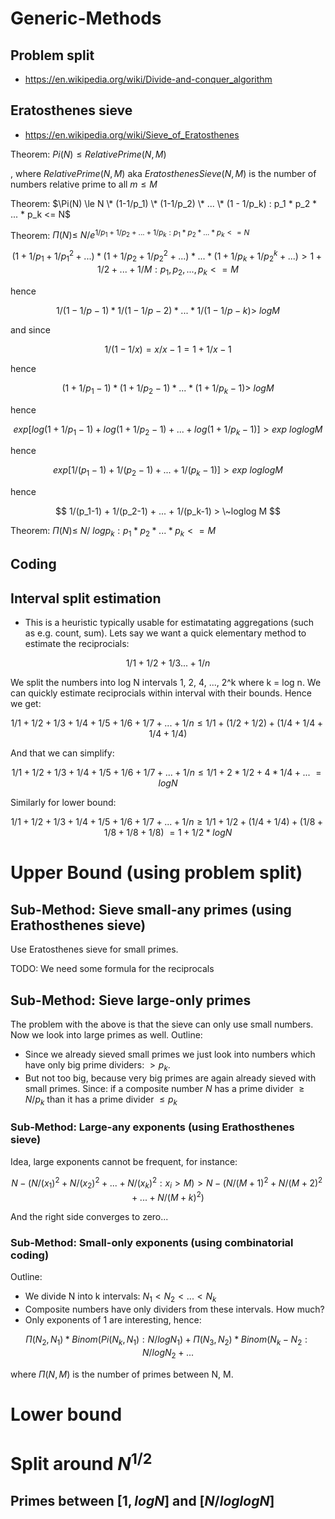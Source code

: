 # Generic-Methods

## Problem split

* https://en.wikipedia.org/wiki/Divide-and-conquer_algorithm

## Eratosthenes sieve

* https://en.wikipedia.org/wiki/Sieve_of_Eratosthenes

Theorem: $Pi(N) \le RelativePrime(N,M)$

, where $RelativePrime(N, M)$ aka $EratosthenesSieve(N, M)$ is the number of numbers relative prime to all $m \le M$

Theorem: $\Pi(N) \le N \* (1-1/p_1) \* (1-1/p_2) \* ... \* (1 - 1/p_k) : p_1 * p_2 * ... * p_k <= N$

Theorem: $\Pi(N) \le ~ N / e^{1/p_1 + 1/p_2 + ... + 1/p_k : p_1 * p_2 * ...* p_k <= N}$


$$
(1+1/p_1+1/p_1^2 + ...) * (1+1/p_2+1/p_2^2 + ...) * ...* (1+1/p_k+1/p_2^k + ...)> 1+1/2+...+1/M: p_1, p_2, ..., p_k <= M
$$

hence

$$
1/(1-1/p-1) * 1/(1-1/p-2) * ...* 1/(1-1/p-k) > ~log M
$$

and since

$$
1/(1-1/x) = x / x-1 = 1 + 1/x-1
$$

hence

$$
(1 + 1/p_1-1) * (1 + 1/p_2-1) * ...* (1 + 1/p_k-1) > ~log M
$$

hence

$$
exp[log(1 + 1/p_1-1) + log(1 + 1/p_2-1) + ... + log(1 + 1/p_k-1)] > exp ~loglog M
$$

hence

$$
exp[1/(p_1-1) + 1/(p_2-1) + ... + 1/(p_k-1)] > exp ~loglog M
$$

hence

$$
1/(p_1-1) + 1/(p_2-1) + ... + 1/(p_k-1) > \~loglog M
$$

Theorem: $\Pi(N) \le ~ N / ~log p_k : p_1 * p_2 * ...* p_k <= M$

## Coding

## Interval split estimation

* This is a heuristic typically usable for estimatating aggregations (such as e.g. count, sum). Lets say we want a quick elementary method to estimate the reciprocials:

$$
1/1 + 1/2 + 1/3 ... + 1/n
$$

We split the numbers into log N intervals 1, 2, 4, ..., 2^k where k = log n. We can quickly estimate reciprocials within interval with their bounds. Hence we get:

$$
1/1 + 1/2 + 1/3 + 1/4 + 1/5 + 1/6 + 1/7 + ... + 1/n \le 1/1 + (1/2 + 1/2) + (1/4 + 1/4 + 1/4 + 1/4)
$$

And that we can simplify:

$$
1/1 + 1/2 + 1/3 + 1/4 + 1/5 + 1/6 + 1/7 + ... + 1/n \le 1/1 + 2 * 1/2 + 4 * 1/4 + ... ~= log N
$$

Similarly for lower bound:

$$
1/1 + 1/2 + 1/3 + 1/4 + 1/5 + 1/6 + 1/7 + ... + 1/n \ge 1/1 + 1/2 + (1/4 + 1/4) + (1/8 + 1/8 + 1/8 + 1/8) ~= 1 + 1/2 * log N
$$



# Upper Bound (using problem split)

## Sub-Method: Sieve small-any primes (using Erathosthenes sieve)

Use Eratosthenes sieve for small primes. 

TODO: We need some formula for the reciprocals

## Sub-Method: Sieve large-only primes
The problem with the above is that the sieve can only use small numbers. Now we look into large primes as well. Outline:

* Since we already sieved small primes we just look into numbers which have only big prime dividers: $> p_k$.
* But not too  big, because very big primes are again already sieved with small primes. Since: if a composite number $N$ has a prime divider $\ge N / p_k$ than it has a prime divider $\le p_k$

### Sub-Method: Large-any exponents (using Erathosthenes sieve)

Idea, large exponents cannot be frequent, for instance:

$$
N - (N / (x_1)^2 + N / (x_2)^2 +...+ N / (x_k)^2 : x_i > M) > N - (N/(M+1)^2 + N/(M+2)^2 + ... + N/(M+k)^2) 
$$

And the right side converges to zero...

### Sub-Method: Small-only exponents (using combinatorial coding)

Outline:

* We divide N into k intervals: $N_1 < N_2 < ... < N_k$
* Composite numbers have only dividers from these intervals. How much?
* Only exponents of 1 are interesting, hence:

$$
\Pi(N_2, N_1) * Binom(Pi(N_k, N_1) : N/log N_1) + \Pi(N_3, N_2) * Binom(N_k - N_2 : N / log N_2 + ... 
$$

where $\Pi(N, M)$ is the number of primes between N, M.

# Lower bound

# Split around $N^{1/2}$
## Primes between $[1, log N]$ and $[N/loglog N]$
